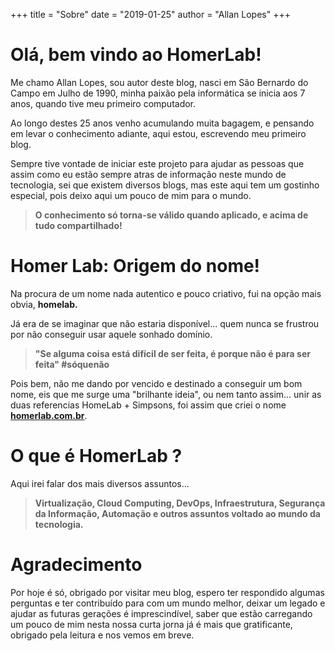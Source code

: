 +++
title = "Sobre"
date = "2019-01-25"
author = "Allan Lopes"
+++

# Olá, bem vindo ao HomerLab!

Me chamo Allan Lopes, sou autor deste blog, nasci em São Bernardo do Campo em Julho de 1990, minha paixão pela informática se inicia aos 7 anos, quando tive meu primeiro computador.

Ao longo destes 25 anos venho acumulando muita bagagem, e pensando em levar o conhecimento adiante, aqui estou, escrevendo meu primeiro blog.

Sempre tive vontade de iniciar este projeto para ajudar as pessoas que assim como eu estão sempre atras de informação neste mundo de tecnologia, sei que existem diversos blogs, mas este aqui tem um gostinho especial, pois deixo aqui um pouco de mim para o mundo.

> **O conhecimento só torna-se válido quando aplicado, e acima de tudo compartilhado!**

# Homer Lab: Origem do nome!

Na procura de um nome nada autentico e pouco criativo, fui na opção mais obvia, **homelab.**

Já era de se imaginar que não estaria disponível... quem nunca se frustrou por não conseguir usar aquele sonhado domínio.

> **"Se alguma coisa está difícil de ser feita, é porque não é para ser feita" #sóquenão**

Pois bem, não me dando por vencido e destinado a conseguir um bom nome, eis que me surge uma "brilhante ideia", ou nem tanto assim... unir as duas referencias HomeLab + Simpsons, foi assim que criei o nome [**homerlab.com.br**](https://homerlab.com.br/).

# O que é HomerLab ?

Aqui irei falar dos mais diversos assuntos...

> **Virtualização, Cloud Computing, DevOps, Infraestrutura, Segurança da Informação, Automação e outros assuntos voltado ao mundo da tecnologia.**

# Agradecimento

Por hoje é só, obrigado por visitar meu blog, espero ter respondido algumas perguntas e ter contribuído para com um mundo melhor, deixar um legado e ajudar as futuras gerações é imprescindível, saber que estão carregando um pouco de mim nesta nossa curta jorna já é mais que gratificante, obrigado pela leitura e nos vemos em breve.
